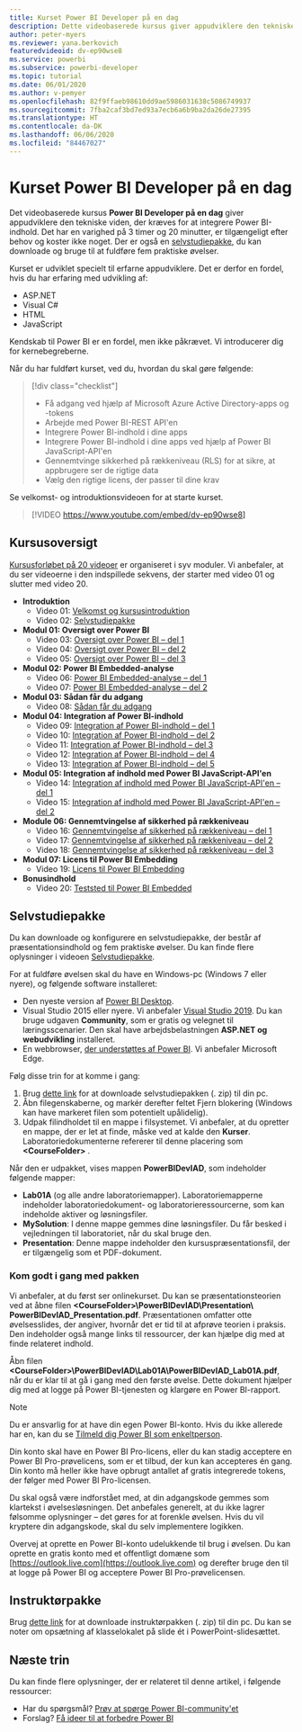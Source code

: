 ```yaml
---
title: Kurset Power BI Developer på en dag
description: Dette videobaserede kursus giver appudviklere den tekniske viden, der kræves for at integrere Power BI-indhold.
author: peter-myers
ms.reviewer: yana.berkovich
featuredvideoid: dv-ep90wse8
ms.service: powerbi
ms.subservice: powerbi-developer
ms.topic: tutorial
ms.date: 06/01/2020
ms.author: v-pemyer
ms.openlocfilehash: 82f9ffaeb98610dd9ae5986031638c5086749937
ms.sourcegitcommit: 7fba2caf3bd7ed93a7ecb6a6b9ba2da26de27395
ms.translationtype: HT
ms.contentlocale: da-DK
ms.lasthandoff: 06/06/2020
ms.locfileid: "84467027"
---
```

# <a name="power-bi-developer-in-a-day-course"></a>Kurset Power BI Developer på en dag

Det videobaserede kursus **Power BI Developer på en dag** giver appudviklere den tekniske viden, der kræves for at integrere Power BI-indhold. Det har en varighed på 3 timer og 20 minutter, er tilgængeligt efter behov og koster ikke noget. Der er også en [selvstudiepakke](#self-study-kit), du kan downloade og bruge til at fuldføre fem praktiske øvelser.

Kurset er udviklet specielt til erfarne appudviklere. Det er derfor en fordel, hvis du har erfaring med udvikling af:

- ASP.NET
- Visual C#
- HTML
- JavaScript

Kendskab til Power BI er en fordel, men ikke påkrævet. Vi introducerer dig for kernebegreberne.

Når du har fuldført kurset, ved du, hvordan du skal gøre følgende:

> [!div class="checklist"]
> - Få adgang ved hjælp af Microsoft Azure Active Directory-apps og -tokens
> - Arbejde med Power BI-REST API'en
> - Integrere Power BI-indhold i dine apps
> - Integrere Power BI-indhold i dine apps ved hjælp af Power BI JavaScript-API'en
> - Gennemtvinge sikkerhed på rækkeniveau (RLS) for at sikre, at appbrugere ser de rigtige data
> - Vælg den rigtige licens, der passer til dine krav

Se velkomst- og introduktionsvideoen for at starte kurset.

> [!VIDEO https://www.youtube.com/embed/dv-ep90wse8]

## <a name="course-outline"></a>Kursusoversigt

[Kursusforløbet på 20 videoer](https://www.youtube.com/playlist?list=PL1N57mwBHtN1AGWHnJMhtvJCIG_IlC07D) er organiseret i syv moduler. Vi anbefaler, at du ser videoerne i den indspillede sekvens, der starter med video 01 og slutter med video 20.

- **Introduktion**
  - Video 01: [Velkomst og kursusintroduktion](https://www.youtube.com/watch?v=dv-ep90wse8&list=PL1N57mwBHtN1AGWHnJMhtvJCIG_IlC07D)
  - Video 02: [Selvstudiepakke](https://www.youtube.com/watch?v=X0P9Mdqx7sY&list=PL1N57mwBHtN1AGWHnJMhtvJCIG_IlC07D)
- **Modul 01: Oversigt over Power BI**
  - Video 03: [Oversigt over Power BI – del 1](https://www.youtube.com/watch?v=LD3RlDdRi-0&list=PL1N57mwBHtN1AGWHnJMhtvJCIG_IlC07D)
  - Video 04: [Oversigt over Power BI – del 2](https://www.youtube.com/watch?v=jmHXlHI5hn0&list=PL1N57mwBHtN1AGWHnJMhtvJCIG_IlC07D)
  - Video 05: [Oversigt over Power BI – del 3](https://www.youtube.com/watch?v=uujSR_7cfL4&list=PL1N57mwBHtN1AGWHnJMhtvJCIG_IlC07D)
- **Modul 02: Power BI Embedded-analyse**
  - Video 06: [Power BI Embedded-analyse – del 1](https://www.youtube.com/watch?v=2QBnfUwnuMk&list=PL1N57mwBHtN1AGWHnJMhtvJCIG_IlC07D)
  - Video 07: [Power BI Embedded-analyse – del 2](https://www.youtube.com/watch?v=7Jda5x7Qe7Q&list=PL1N57mwBHtN1AGWHnJMhtvJCIG_IlC07D)
- **Modul 03: Sådan får du adgang**
  - Video 08: [Sådan får du adgang](https://www.youtube.com/watch?v=3dYCMTsDT3c&list=PL1N57mwBHtN1AGWHnJMhtvJCIG_IlC07D)
- **Modul 04: Integration af Power BI-indhold**
  - Video 09: [Integration af Power BI-indhold – del 1](https://www.youtube.com/watch?v=caKS8PQJnyo&list=PL1N57mwBHtN1AGWHnJMhtvJCIG_IlC07D)
  - Video 10: [Integration af Power BI-indhold – del 2](https://www.youtube.com/watch?v=XbYt8ZX3q9k&list=PL1N57mwBHtN1AGWHnJMhtvJCIG_IlC07D)
  - Video 11: [Integration af Power BI-indhold – del 3](https://www.youtube.com/watch?v=mXmFrHuYVh8&list=PL1N57mwBHtN1AGWHnJMhtvJCIG_IlC07D)
  - Video 12: [Integration af Power BI-indhold – del 4](https://www.youtube.com/watch?v=9YNm90K8FhA&list=PL1N57mwBHtN1AGWHnJMhtvJCIG_IlC07D)
  - Video 13: [Integration af Power BI-indhold – del 5](https://www.youtube.com/watch?v=hnZ7IWHrMFU&list=PL1N57mwBHtN1AGWHnJMhtvJCIG_IlC07D)
- **Modul 05: Integration af indhold med Power BI JavaScript-API'en**
  - Video 14: [Integration af indhold med Power BI JavaScript-API'en – del 1](https://www.youtube.com/watch?v=wmeEEHQmQqw&list=PL1N57mwBHtN1AGWHnJMhtvJCIG_IlC07D)
  - Video 15: [Integration af indhold med Power BI JavaScript-API'en – del 2](https://www.youtube.com/watch?v=TSEjZl0dGfM&list=PL1N57mwBHtN1AGWHnJMhtvJCIG_IlC07D)
- **Module 06: Gennemtvingelse af sikkerhed på rækkeniveau**
  - Video 16: [Gennemtvingelse af sikkerhed på rækkeniveau – del 1](https://www.youtube.com/watch?v=8O4hzGI8FFg&list=PL1N57mwBHtN1AGWHnJMhtvJCIG_IlC07D)
  - Video 17: [Gennemtvingelse af sikkerhed på rækkeniveau – del 2](https://www.youtube.com/watch?v=8mxg8LtLx4I&list=PL1N57mwBHtN1AGWHnJMhtvJCIG_IlC07D)
  - Video 18: [Gennemtvingelse af sikkerhed på rækkeniveau – del 3](https://www.youtube.com/watch?v=OdgtbIIM9pk&list=PL1N57mwBHtN1AGWHnJMhtvJCIG_IlC07D)
- **Modul 07: Licens til Power BI Embedding**
  - Video 19: [Licens til Power BI Embedding](https://www.youtube.com/watch?v=ipmip6ARnks&list=PL1N57mwBHtN1AGWHnJMhtvJCIG_IlC07D)
- **Bonusindhold**
  - Video 20: [Teststed til Power BI Embedded](https://www.youtube.com/watch?v=U3qeQRwWhRc&list=PL1N57mwBHtN1AGWHnJMhtvJCIG_IlC07D)

## <a name="self-study-kit"></a>Selvstudiepakke

Du kan downloade og konfigurere en selvstudiepakke, der består af præsentationsindhold og fem praktiske øvelser. Du kan finde flere oplysninger i videoen [Selvstudiepakke](https://www.youtube.com/watch?v=X0P9Mdqx7sY).

For at fuldføre øvelsen skal du have en Windows-pc (Windows 7 eller nyere), og følgende software installeret:

- Den nyeste version af [Power BI Desktop](../fundamentals/desktop-get-the-desktop.md).
- Visual Studio 2015 eller nyere. Vi anbefaler [Visual Studio 2019](https://visualstudio.microsoft.com/downloads/). Du kan bruge udgaven **Community**, som er gratis og velegnet til læringsscenarier. Den skal have arbejdsbelastningen **ASP.NET og webudvikling** installeret.
- En webbrowser, [der understøttes af Power BI](../power-bi-browsers.md). Vi anbefaler Microsoft Edge.

Følg disse trin for at komme i gang:

1. Brug [dette link](https://aka.ms/deviad-student) for at downloade selvstudiepakken (. zip) til din pc.
1. Åbn filegenskaberne, og markér derefter feltet Fjern blokering (Windows kan have markeret filen som potentielt upålidelig).
1. Udpak filindholdet til en mappe i filsystemet. Vi anbefaler, at du opretter en mappe, der er let at finde, måske ved at kalde den **Kurser**. Laboratoriedokumenterne refererer til denne placering som **&lt;CourseFolder&gt;** .

Når den er udpakket, vises mappen **PowerBIDevIAD**, som indeholder følgende mapper:

- **Lab01A** (og alle andre laboratoriemapper). Laboratoriemapperne indeholder laboratoriedokument- og laboratorieressourcerne, som kan indeholde aktiver og løsningsfiler.
- **MySolution**: I denne mappe gemmes dine løsningsfiler. Du får besked i vejledningen til laboratoriet, når du skal bruge den.
- **Presentation**: Denne mappe indeholder den kursuspræsentationsfil, der er tilgængelig som et PDF-dokument.

### <a name="get-started-with-the-kit"></a>Kom godt i gang med pakken

Vi anbefaler, at du først ser onlinekurset. Du kan se præsentationsteorien ved at åbne filen **&lt;CourseFolder&gt;\PowerBIDevIAD\Presentation\ PowerBIDevIAD_Presentation.pdf**. Præsentationen omfatter otte øvelsesslides, der angiver, hvornår det er tid til at afprøve teorien i praksis. Den indeholder også mange links til ressourcer, der kan hjælpe dig med at finde relateret indhold.

Åbn filen **&lt;CourseFolder&gt;\PowerBIDevIAD\Lab01A\PowerBIDevIAD_Lab01A.pdf**, når du er klar til at gå i gang med den første øvelse. Dette dokument hjælper dig med at logge på Power BI-tjenesten og klargøre en Power BI-rapport.

> [!NOTE]
> Du er ansvarlig for at have din egen Power BI-konto. Hvis du ikke allerede har en, kan du se [Tilmeld dig Power BI som enkeltperson](../service-self-service-signup-for-power-bi.md).
>
> Din konto skal have en Power BI Pro-licens, eller du kan stadig acceptere en Power BI Pro-prøvelicens, som er et tilbud, der kun kan accepteres én gang. Din konto må heller ikke have opbrugt antallet af gratis integrerede tokens, der følger med Power BI Pro-licensen.
>
> Du skal også være indforstået med, at din adgangskode gemmes som klartekst i øvelsesløsningen. Det anbefales generelt, at du ikke lagrer følsomme oplysninger – det gøres for at forenkle øvelsen. Hvis du vil kryptere din adgangskode, skal du selv implementere logikken.
>
> Overvej at oprette en Power BI-konto udelukkende til brug i øvelsen. Du kan oprette en gratis konto med et offentligt domæne som [https://outlook.live.com](https://outlook.live.com) og derefter bruge den til at logge på Power BI og acceptere Power BI Pro-prøvelicensen.

## <a name="instructor-kit"></a>Instruktørpakke

Brug [dette link](https://aka.ms/deviad-instructor) for at downloade instruktørpakken (. zip) til din pc. Du kan se noter om opsætning af klasselokalet på slide ét i PowerPoint-slidesættet.

## <a name="next-steps"></a>Næste trin

Du kan finde flere oplysninger, der er relateret til denne artikel, i følgende ressourcer:

- Har du spørgsmål? [Prøv at spørge Power BI-community'et](https://community.powerbi.com/)
- Forslag? [Få ideer til at forbedre Power BI](https://ideas.powerbi.com/)
